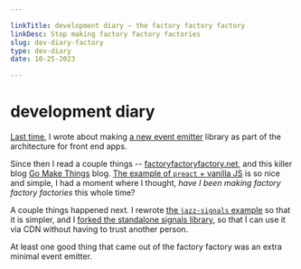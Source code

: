 ```yaml
---

linkTitle: development diary — the factory factory factory
linkDesc: Stop making factory factory factories
slug: dev-diary-factory
type: dev-diary
date: 10-25-2023

---
```


# development diary

[Last time](/projects/signals/), I wrote about making [a new event emitter](https://github.com/nichoth/events) library as part of the architecture for front end apps.

Since then I read a couple things -- [factoryfactoryfactory.net](https://factoryfactoryfactory.net/), and this killer blog [Go Make Things](https://gomakethings.com/easier-state-management-with-preact-signals/) blog. [The example of `preact` + vanilla JS](https://gomakethings.com/a-mostly-vanilla-js-way-to-use-preact/) is so nice and simple, I had a moment where I thought, *have I been making factory factory factories* this whole time?

A couple things happened next. I rewrote [the `jazz-signals` example](https://github.com/nichoth/jazz-signals/tree/main/example) so that it is simpler, and I [forked the standalone signals library](https://github.com/nichoth/preact-htm-signals-standalone/tree/fork), so that I can use it via CDN without having to trust another person.

At least one good thing that came out of the factory factory was an extra minimal event emitter.
